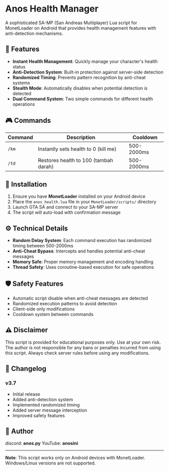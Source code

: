 # Anos Health Manager

A sophisticated SA-MP (San Andreas Multiplayer) Lua script for MonetLoader on Android that provides health management features with anti-detection mechanisms.

## 🚀 Features

- **Instant Health Management**: Quickly manage your character's health status
- **Anti-Detection System**: Built-in protection against server-side detection
- **Randomized Timing**: Prevents pattern recognition by anti-cheat systems
- **Stealth Mode**: Automatically disables when potential detection is detected
- **Dual Command System**: Two simple commands for different health operations

## 🎮 Commands

| Command | Description | Cooldown |
|---------|-------------|----------|
| `/km`   | Instantly sets health to 0 (kill me) | 500-2000ms |
| `/td`   | Restores health to 100 (tambah darah) | 500-2000ms |

## 🔧 Installation

1. Ensure you have **MonetLoader** installed on your Android device
2. Place the `anos_health.lua` file in your `MonetLoader/scripts/` directory
3. Launch GTA SA and connect to your SA-MP server
4. The script will auto-load with confirmation message

## ⚙️ Technical Details

- **Random Delay System**: Each command execution has randomized timing between 500-2000ms
- **Anti-Cheat Bypass**: Intercepts and handles potential anti-cheat messages
- **Memory Safe**: Proper memory management and encoding handling
- **Thread Safety**: Uses coroutine-based execution for safe operations

## 🛡️ Safety Features

- Automatic script disable when anti-cheat messages are detected
- Randomized execution patterns to avoid detection
- Client-side only modifications
- Cooldown system between commands

## ⚠️ Disclaimer

This script is provided for educational purposes only. Use at your own risk. The author is not responsible for any bans or penalties incurred from using this script. Always check server rules before using any modifications.

## 📝 Changelog

### v3.7
- Initial release
- Added anti-detection system
- Implemented randomized timing
- Added server message interception
- Improved safety features

## 👤 Author

discord: **anos.py**
YouTube: **anosini**

---

**Note**: This script works only on Android devices with MonetLoader. Windows/Linux versions are not supported.
